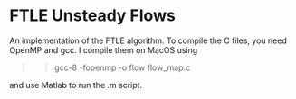 # FTLE Unsteady Flows
An implementation of the FTLE algorithm. To compile the C files, you need OpenMP and gcc. I compile them on MacOS using

>> gcc-8 -fopenmp -o flow flow_map.c

and use Matlab to run the .m script.
